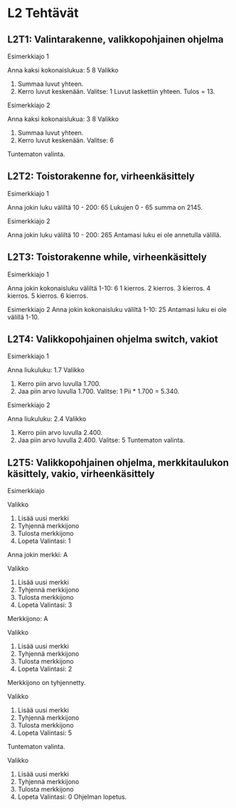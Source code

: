 # L2 Tehtävät

## L2T1: Valintarakenne, valikkopohjainen ohjelma

Esimerkkiajo 1

Anna kaksi kokonaislukua: 5 8
Valikko
1) Summaa luvut yhteen.
2) Kerro luvut keskenään.
Valitse: 1
Luvut laskettiin yhteen. Tulos = 13.

Esimerkkiajo 2

Anna kaksi kokonaislukua: 3 8
Valikko
1) Summaa luvut yhteen.
2) Kerro luvut keskenään.
Valitse: 6

Tuntematon valinta.

## L2T2: Toistorakenne for, virheenkäsittely

Esimerkkiajo 1

Anna jokin luku väliltä 10 - 200: 65
Lukujen 0 - 65 summa on 2145.

Esimerkkiajo 2

Anna jokin luku väliltä 10 - 200: 265
Antamasi luku ei ole annetulla välillä.

## L2T3: Toistorakenne while, virheenkäsittely

Esimerkkiajo 1

Anna jokin kokonaisluku väliltä 1-10: 6
1 kierros.
2 kierros.
3 kierros.
4 kierros.
5 kierros.
6 kierros.

Esimerkkiajo 2
Anna jokin kokonaisluku väliltä 1-10: 25
Antamasi luku ei ole välillä 1-10.

## L2T4: Valikkopohjainen ohjelma switch, vakiot

Esimerkkiajo 1

Anna liukuluku: 1.7
Valikko
1) Kerro piin arvo luvulla 1.700.
2) Jaa piin arvo luvulla 1.700.
Valitse: 1
Pii * 1.700 = 5.340.

Esimerkkiajo 2

Anna liukuluku: 2.4
Valikko
1) Kerro piin arvo luvulla 2.400.
2) Jaa piin arvo luvulla 2.400.
Valitse: 5
Tuntematon valinta.

## L2T5: Valikkopohjainen ohjelma, merkkitaulukon käsittely, vakio, virheenkäsittely

Esimerkkiajo

Valikko
1) Lisää uusi merkki
2) Tyhjennä merkkijono
3) Tulosta merkkijono
0) Lopeta
Valintasi: 1

Anna jokin merkki: A

Valikko
1) Lisää uusi merkki
2) Tyhjennä merkkijono
3) Tulosta merkkijono
0) Lopeta
Valintasi: 3

Merkkijono: A

Valikko
1) Lisää uusi merkki
2) Tyhjennä merkkijono
3) Tulosta merkkijono
0) Lopeta
Valintasi: 2

Merkkijono on tyhjennetty.

Valikko
1) Lisää uusi merkki
2) Tyhjennä merkkijono
3) Tulosta merkkijono
0) Lopeta
Valintasi: 5

Tuntematon valinta.

Valikko
1) Lisää uusi merkki
2) Tyhjennä merkkijono
3) Tulosta merkkijono
0) Lopeta
Valintasi: 0
Ohjelman lopetus.



